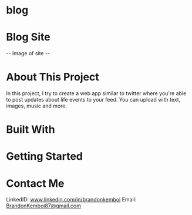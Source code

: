 # blog
# Blog Site
-- Image of site -- 
# About This Project
In this project, I try to create a web app similar to twitter where you're able to post updates about life events to your feed. You can upload with text, images, music and more. 
# Built With

# Getting Started

# Contact Me
LinkedID: www.linkedin.com/in/brandonkemboi
Email: BrandonKemboi87@gmail.com
